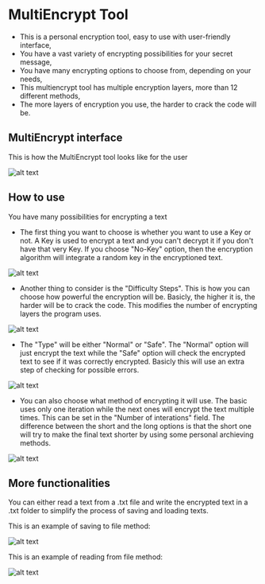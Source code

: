 # MultiEncrypt Tool

* This is a personal encryption tool, easy to use with user-friendly interface,
* You have a vast variety of encrypting possibilities for your secret message,
* You have many encrypting options to choose from, depending on your needs,
* This multiencrypt tool has multiple encryption layers, more than 12 different methods,
* The more layers of encryption you use, the harder to crack the code will be.

## MultiEncrypt interface

This is how the MultiEncrypt tool looks like for the user

![alt text](https://github.com/andrei-voia/multi_encrypt_tool/blob/master/Screenshot_8.png "looks")

## How to use

You have many possibilities for encrypting a text

* The first thing you want to choose is whether you want to use a Key or not. A Key is used to encrypt a text and you can't decrypt it if you don't have that very Key. If you choose "No-Key" option, then the encryption algorithm will integrate a random key in the encryptioned text.

![alt text](https://github.com/andrei-voia/multi_encrypt_tool/blob/master/Screenshot_4.png "looks")

* Another thing to consider is the "Difficulty Steps". This is how you can choose how powerful the encryption will be. Basicly, the higher it is, the harder will be to crack the code. This modifies the number of encrypting layers the program uses. 

![alt text](https://github.com/andrei-voia/multi_encrypt_tool/blob/master/Screenshot_5.png "looks")

* The "Type" will be either "Normal" or "Safe". The "Normal" option will just encrypt the text while the "Safe" option will check the encrypted text to see if it was correctly encrypted. Basicly this will use an extra step of checking for possible errors.

![alt text](https://github.com/andrei-voia/multi_encrypt_tool/blob/master/Screenshot_2.png "looks")

* You can also choose what method of encrypting it will use. The basic uses only one iteration while the next ones will encrypt the text multiple times. This can be set in the "Number of interations" field. The difference between the short and the long options is that the short one will try to make the final text shorter by using some personal archieving methods.

![alt text](https://github.com/andrei-voia/multi_encrypt_tool/blob/master/Screenshot_3.png "looks")


## More functionalities

You can either read a text from a .txt file and write the encrypted text in a .txt folder to simplify the process of saving and loading texts.

This is an example of saving to file method:

![alt text](https://github.com/andrei-voia/multi_encrypt_tool/blob/master/Screenshot_6.png "looks")


This is an example of reading from file method:

![alt text](https://github.com/andrei-voia/multi_encrypt_tool/blob/master/Screenshot_7.png "looks")
